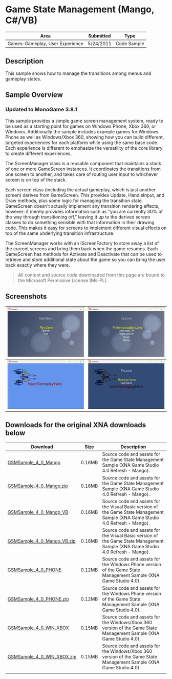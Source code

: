 # Game State Management (Mango, C#/VB)

|Area|Submitted|Type|
|-|-|-|
|Games: Gameplay, User Experience|5/24/2011|Code Sample|

## Description

This sample shows how to manage the transitions among menus and gameplay states.

## Sample Overview

### Updated to MonoGame 3.8.1

This sample provides a simple game screen management system, ready to be used as a starting point for games on Windows Phone, Xbox 360, or Windows. Additionally the sample includes example games for Windows Phone as well as Windows/Xbox 360, showing how you can build different, targeted experiences for each platform while using the same base code. Each experience is different to emphasize the versatility of the core library to create different experiences.

The ScreenManager class is a reusable component that maintains a stack of one or more GameScreen instances. It coordinates the transitions from one screen to another, and takes care of routing user input to whichever screen is on top of the stack.

Each screen class (including the actual gameplay, which is just another screen) derives from GameScreen. This provides Update, HandleInput, and Draw methods, plus some logic for managing the transition state. GameScreen doesn't actually implement any transition rendering effects, however: it merely provides information such as "you are currently 30% of the way through transitioning off," leaving it up to the derived screen classes to do something sensible with that information in their drawing code. This makes it easy for screens to implement different visual effects on top of the same underlying transition infrastructure.

The ScreenManager works with an IScreenFactory to store away a list of the current screens and bring them back when the game resumes. Each GameScreen has methods for Activate and Deactivate that can be used to retrieve and store additional state about the game so you can bring the user back exactly where they were.

> All content and source code downloaded from this page are bound to the Microsoft Permissive License (Ms-PL).

## Screenshots

|![Menu](/Assets/01-MainMenu.png)|![Options](/Assets/02-Options.png)|
|-|-|
|![GamePlay](/Assets/03-GamePlay.png)|![Pause Screen](/Assets/04-Paused.png)|

## Downloads for the original XNA downloads below

Download | Size | Description
---|---|---|
[GSMSample_4_0_Mango](https://github.com/simondarksidej/XNAGameStudio/tree/archive/Samples/GSMSample_4_0_Mango) | 0.16MB | Source code and assets for the Game State Management Sample (XNA Game Studio 4.0 Refresh - Mango).
[GSMSample_4_0_Mango.zip](https://github.com/simondarksidej/XNAGameStudioZips/raw/zips/GSMSample_4_0_Mango.zip) | 0.16MB | Source code and assets for the Game State Management Sample (XNA Game Studio 4.0 Refresh - Mango).
[GSMSample_4_0_Mango_VB](https://github.com/simondarksidej/XNAGameStudio/tree/archive/Samples/GSMSample_4_0_Mango_VB) | 0.16MB | Source code and assets for the Visual Basic version of the Game State Management Sample (XNA Game Studio 4.0 Refresh - Mango).
[GSMSample_4_0_Mango_VB.zip](https://github.com/simondarksidej/XNAGameStudioZips/raw/zips/GSMSample_4_0_Mango_VB.zip) | 0.16MB | Source code and assets for the Visual Basic version of the Game State Management Sample (XNA Game Studio 4.0 Refresh - Mango).
[GSMSample_4_0_PHONE](https://github.com/simondarksidej/XNAGameStudio/tree/archive/Samples/GSMSample_4_0_PHONE) | 0.12MB | Source code and assets for the Windows Phone version of the Game State Management Sample (XNA Game Studio 4.0).
[GSMSample_4_0_PHONE.zip](https://github.com/simondarksidej/XNAGameStudioZips/raw/zips/GSMSample_4_0_PHONE.zip) | 0.12MB | Source code and assets for the Windows Phone version of the Game State Management Sample (XNA Game Studio 4.0).
[GSMSample_4_0_WIN_XBOX](https://github.com/simondarksidej/XNAGameStudio/tree/archive/Samples/GSMSample_4_0_WIN_XBOX) | 0.15MB | Source code and assets for the Windows/Xbox 360 version of the Game State Management Sample (XNA Game Studio 4.0).
[GSMSample_4_0_WIN_XBOX.zip](https://github.com/simondarksidej/XNAGameStudioZips/raw/zips/GSMSample_4_0_WIN_XBOX.zip) | 0.15MB | Source code and assets for the Windows/Xbox 360 version of the Game State Management Sample (XNA Game Studio 4.0).
||||

